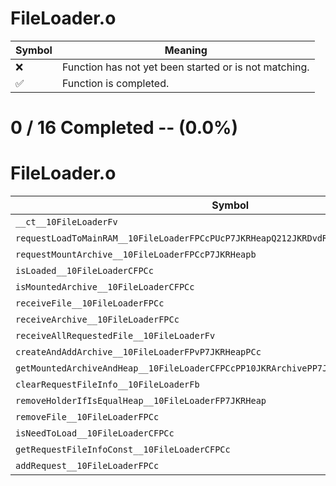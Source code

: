 # FileLoader.o
| Symbol | Meaning 
| ------------- | ------------- 
| :x: | Function has not yet been started or is not matching. 
| :white_check_mark: | Function is completed. 


# 0 / 16 Completed -- (0.0%)
# FileLoader.o
| Symbol | Decompiled? |
| ------------- | ------------- |
| `__ct__10FileLoaderFv` | :x: |
| `requestLoadToMainRAM__10FileLoaderFPCcPUcP7JKRHeapQ212JKRDvdRipper15EAllocDirectionb` | :x: |
| `requestMountArchive__10FileLoaderFPCcP7JKRHeapb` | :x: |
| `isLoaded__10FileLoaderCFPCc` | :x: |
| `isMountedArchive__10FileLoaderCFPCc` | :x: |
| `receiveFile__10FileLoaderFPCc` | :x: |
| `receiveArchive__10FileLoaderFPCc` | :x: |
| `receiveAllRequestedFile__10FileLoaderFv` | :x: |
| `createAndAddArchive__10FileLoaderFPvP7JKRHeapPCc` | :x: |
| `getMountedArchiveAndHeap__10FileLoaderCFPCcPP10JKRArchivePP7JKRHeap` | :x: |
| `clearRequestFileInfo__10FileLoaderFb` | :x: |
| `removeHolderIfIsEqualHeap__10FileLoaderFP7JKRHeap` | :x: |
| `removeFile__10FileLoaderFPCc` | :x: |
| `isNeedToLoad__10FileLoaderCFPCc` | :x: |
| `getRequestFileInfoConst__10FileLoaderCFPCc` | :x: |
| `addRequest__10FileLoaderFPCc` | :x: |
